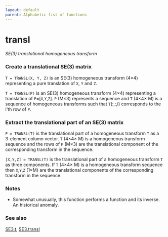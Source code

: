 ```yaml
---
layout: default
parent: Alphabetic list of functions
---
```

# transl
_SE(3) translational homogeneous transform_
### Create a translational SE(3) matrix


```T = TRANSL(X, Y, Z)``` is an SE(3) homogeneous transform (4&times;4) representing
a pure translation of `X`, `Y` and `Z`.


```T = TRANSL(P)``` is an SE(3) homogeneous transform (4&times;4) representing a
translation of `P`=[`X`,`Y`,`Z`]. `P` (M&times;3) represents a sequence and `T`
(4&times;4&times; M) is a sequence of homogeneous transforms such that `T`(:,:,i)
corresponds to the i'th row of `P`.
### Extract the translational part of an SE(3) matrix


```P = TRANSL(T)``` is the translational part of a homogeneous transform `T` as a
3-element column vector.  `T` (4&times;4&times; M) is a homogeneous transform
sequence and the rows of `P` (M&times;3) are the translational component of the
corresponding transform in the sequence.


```[X,Y,Z] = TRANSL(T)``` is the translational part of a homogeneous transform
`T` as three components.  If `T` (4&times;4&times; M) is a homogeneous transform sequence
then `X`,`Y`,`Z` (1&times;M) are the translational components of the corresponding
transform in the sequence.
### Notes
* Somewhat unusually, this function performs a function and its inverse.  An    historical anomaly.

### See also

[SE3.t](SE3.t.md), [SE3.transl](SE3.transl.md)
